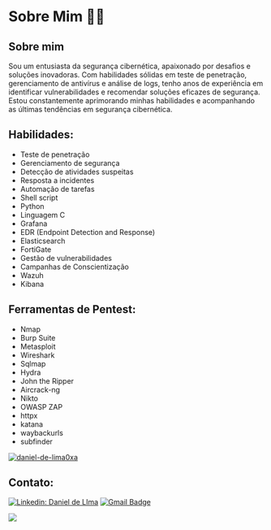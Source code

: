 # Sobre Mim 👨‍💻

## Sobre mim
Sou um entusiasta da segurança cibernética, apaixonado por desafios e soluções inovadoras. Com habilidades sólidas em teste de penetração, gerenciamento de antivírus e análise de logs, tenho anos de experiência em identificar vulnerabilidades e recomendar soluções eficazes de segurança. Estou constantemente aprimorando minhas habilidades e acompanhando as últimas tendências em segurança cibernética.

## Habilidades:
- Teste de penetração
- Gerenciamento de segurança
- Detecção de atividades suspeitas
- Resposta a incidentes
- Automação de tarefas
- Shell script
- Python
- Linguagem C
- Grafana
- EDR (Endpoint Detection and Response)
- Elasticsearch
- FortiGate
- Gestão de vulnerabilidades
- Campanhas de Conscientização
- Wazuh
- Kibana

## Ferramentas de Pentest:
- Nmap
- Burp Suite
- Metasploit
- Wireshark
- Sqlmap
- Hydra
- John the Ripper
- Aircrack-ng
- Nikto
- OWASP ZAP
- httpx 
- katana
- waybackurls
- subfinder

[![daniel-de-lima0xa](https://github-readme-stats.vercel.app/api?username=igaaoo&theme=tokyonight)](https://github.com/daniel-de-lima0xa/)

## Contato:
[![Linkedin: Daniel de LIma](https://img.shields.io/badge/-IgorNeves-blue?style=flat-square&logo=Linkedin&logoColor=white&link=https://www.linkedin.com/in/daniel-de-lima0xa/)](https://www.linkedin.com/in/daniel-de-lima0xa/)
[![Gmail Badge](https://img.shields.io/badge/-daniellima.prof@gmail.com-006bed?style=flat-square&logo=Gmail&logoColor=white&link=mailto:daniellima.prof@gmail.com)](mailto:daniellima.prof@gmail.com)


![](https://komarev.com/ghpvc/?username=igaaoo&color=006bed)
